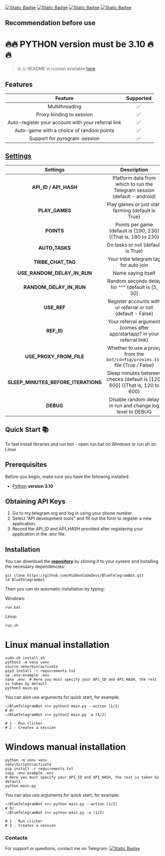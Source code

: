 [![Static Badge](https://img.shields.io/badge/Hidden_Code_LINKS-yes?style=for-the-badge&color=black)](https://t.me/hidden_coding)
[![Static Badge](https://img.shields.io/badge/Channel-yes?style=for-the-badge&logo=Telegram&logoColor=white&logoSize=auto&color=blue)](https://t.me/hidden_coding)
[![Static Badge](https://img.shields.io/badge/Chat-yes?style=for-the-badge&logo=Telegram&logoColor=white&logoSize=auto&color=blue)](https://t.me/hidden_codding_chat)
[![Static Badge](https://img.shields.io/badge/BOT_MARKET-yes?style=for-the-badge&logo=Telegram&logoColor=white&logoSize=auto&color=blue)](https://t.me/hcmarket_bot?start=referral_593084007)


## Recommendation before use

# 🔥🔥 PYTHON version must be 3.10 🔥🔥

> 🇷 🇺 README in russian available [here](README-RU.md)

## Features  
|                      Feature                       | Supported |
|:--------------------------------------------------:|:---------:|
|                   Multithreading                   |     ✅     |
|              Proxy binding to session              |     ✅     |
| Auto-register your account with your referral link |     ✅     |
|      Auto-game with a choice of random points      |     ✅     |
|           Support for pyrogram .session            |     ✅     |


## [Settings](https://github.com/HiddenCodeDevs/BlumTelegramBot/blob/main/.env-example/)
|              Settings               |                                 Description                                  |
|:-----------------------------------:|:----------------------------------------------------------------------------:|
|        **API_ID / API_HASH**        |   Platform data from which to run the Telegram session (default - android)   |
|           **PLAY_GAMES**            |              Play games or just start farming (default is True)              |
|             **POINTS**              |        Points per game (default is [190, 230] ((That is, 190 to 230)         |
|           **AUTO_TASKS**            |                      Do tasks or not (default is True)                       |
|         **TRIBE_CHAT_TAG**          |                    Your tribe telegram tag for auto join                     |
|     **USE_RANDOM_DELAY_IN_RUN**     |                              Name saying itself                              |
|       **RANDOM_DELAY_IN_RUN**       |               Random seconds delay for ^^^ (default is [5, 30]               |
|             **USE_REF**             |         Register accounts with ur referral or not (default - False)          |
|             **REF_ID**              |   Your referral argument (comes after app/startapp? in your referral link)   |
|       **USE_PROXY_FROM_FILE**       | Whether to use a proxy from the `bot/config/proxies.txt` file (True / False) |
| **SLEEP_MINUTES_BEFORE_ITERATIONS** |  Sleep minutes between checks (default is [120, 600] ((That is, 120 to 600)  |
|              **DEBUG**              |          Disable random delay in run and change log level to DEBUG           |

## Quick Start 📚

To fast install libraries and run bot - open run.bat on Windows or run.sh on Linux

## Prerequisites
Before you begin, make sure you have the following installed:
- [Python](https://www.python.org/downloads/) **version 3.10**

## Obtaining API Keys
1. Go to my.telegram.org and log in using your phone number.
2. Select "API development tools" and fill out the form to register a new application.
3. Record the API_ID and API_HASH provided after registering your application in the .env file.

## Installation
You can download the [**repository**](https://github.com/HiddenCodeDevs/BlumTelegramBot) by cloning it to your system and installing the necessary dependencies:
```shell
git clone https://github.com/HiddenCodeDevs/BlumTelegramBot.git
cd BlumTelegramBot
```

Then you can do automatic installation by typing:

Windows:
```shell
run.bat
```

Linux:
```shell
run.sh
```

# Linux manual installation
```shell
sudo sh install.sh
python3 -m venv venv
source venv/bin/activate
pip3 install -r requirements.txt
cp .env-example .env
nano .env  # Here you must specify your API_ID and API_HASH, the rest is taken by default
python3 main.py
```

You can also use arguments for quick start, for example:
```shell
~/BlumTelegramBot >>> python3 main.py --action (1/2)
# Or
~/BlumTelegramBot >>> python3 main.py -a (1/2)

# 1 - Run clicker
# 2 - Creates a session
```

# Windows manual installation
```shell
python -m venv venv
venv\Scripts\activate
pip install -r requirements.txt
copy .env-example .env
# Here you must specify your API_ID and API_HASH, the rest is taken by default
python main.py
```

You can also use arguments for quick start, for example:
```shell
~/BlumTelegramBot >>> python main.py --action (1/2)
# Or
~/BlumTelegramBot >>> python main.py -a (1/2)

# 1 - Run clicker
# 2 - Creates a session
```




### Contacts

For support or questions, contact me on Telegram: 
[![Static Badge](https://img.shields.io/badge/telegram-bot_author-link?style=for-the-badge&logo=telegram&logoColor=white&logoSize=auto&color=blue)](https://t.me/unknxwnplxya)
